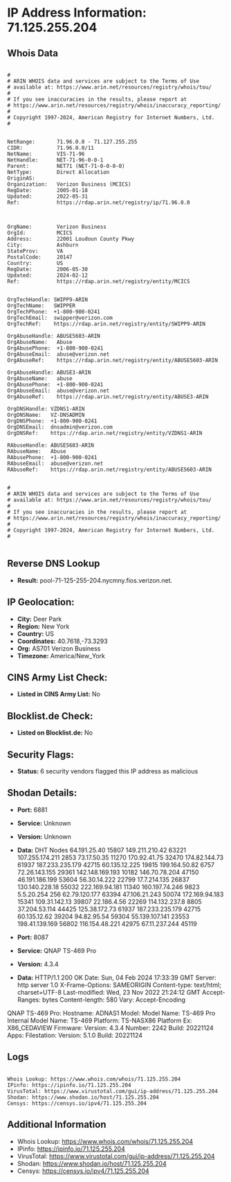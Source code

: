# IP Address Information: 71.125.255.204

## Whois Data
```

#
# ARIN WHOIS data and services are subject to the Terms of Use
# available at: https://www.arin.net/resources/registry/whois/tou/
#
# If you see inaccuracies in the results, please report at
# https://www.arin.net/resources/registry/whois/inaccuracy_reporting/
#
# Copyright 1997-2024, American Registry for Internet Numbers, Ltd.
#


NetRange:       71.96.0.0 - 71.127.255.255
CIDR:           71.96.0.0/11
NetName:        VIS-71-96
NetHandle:      NET-71-96-0-0-1
Parent:         NET71 (NET-71-0-0-0-0)
NetType:        Direct Allocation
OriginAS:       
Organization:   Verizon Business (MCICS)
RegDate:        2005-01-18
Updated:        2022-05-31
Ref:            https://rdap.arin.net/registry/ip/71.96.0.0



OrgName:        Verizon Business
OrgId:          MCICS
Address:        22001 Loudoun County Pkwy
City:           Ashburn
StateProv:      VA
PostalCode:     20147
Country:        US
RegDate:        2006-05-30
Updated:        2024-02-12
Ref:            https://rdap.arin.net/registry/entity/MCICS


OrgTechHandle: SWIPP9-ARIN
OrgTechName:   SWIPPER
OrgTechPhone:  +1-800-900-0241 
OrgTechEmail:  swipper@verizon.com
OrgTechRef:    https://rdap.arin.net/registry/entity/SWIPP9-ARIN

OrgAbuseHandle: ABUSE5603-ARIN
OrgAbuseName:   Abuse
OrgAbusePhone:  +1-800-900-0241 
OrgAbuseEmail:  abuse@verizon.net
OrgAbuseRef:    https://rdap.arin.net/registry/entity/ABUSE5603-ARIN

OrgAbuseHandle: ABUSE3-ARIN
OrgAbuseName:   abuse
OrgAbusePhone:  +1-800-900-0241 
OrgAbuseEmail:  abuse@verizon.net
OrgAbuseRef:    https://rdap.arin.net/registry/entity/ABUSE3-ARIN

OrgDNSHandle: VZDNS1-ARIN
OrgDNSName:   VZ-DNSADMIN
OrgDNSPhone:  +1-800-900-0241 
OrgDNSEmail:  dnsadmin@verizon.com
OrgDNSRef:    https://rdap.arin.net/registry/entity/VZDNS1-ARIN

RAbuseHandle: ABUSE5603-ARIN
RAbuseName:   Abuse
RAbusePhone:  +1-800-900-0241 
RAbuseEmail:  abuse@verizon.net
RAbuseRef:    https://rdap.arin.net/registry/entity/ABUSE5603-ARIN


#
# ARIN WHOIS data and services are subject to the Terms of Use
# available at: https://www.arin.net/resources/registry/whois/tou/
#
# If you see inaccuracies in the results, please report at
# https://www.arin.net/resources/registry/whois/inaccuracy_reporting/
#
# Copyright 1997-2024, American Registry for Internet Numbers, Ltd.
#


```
## Reverse DNS Lookup
- **Result:** pool-71-125-255-204.nycmny.fios.verizon.net.

## IP Geolocation:
- **City:** Deer Park
- **Region:** New York
- **Country:** US
- **Coordinates:** 40.7618,-73.3293
- **Org:** AS701 Verizon Business
- **Timezone:** America/New_York

## CINS Army List Check:
- **Listed in CINS Army List:** 
No

## Blocklist.de Check:
- **Listed on Blocklist.de:** 
No

## Security Flags:
- **Status:** 6 security vendors flagged this IP address as malicious

## Shodan Details:
- **Port:** 6881
- **Service:** Unknown
- **Version:** Unknown
- **Data:** DHT Nodes
64.191.25.40	15807
149.211.210.42	63221
107.255.174.211	2853
73.17.50.35	11270
170.92.41.75	32470
174.82.144.73	61937
187.233.235.179	42715
60.135.12.225	19815
199.164.50.82	6757
72.26.143.155	29361
142.148.169.193	10182
146.70.78.204	47150
46.191.186.199	53604
56.30.14.222	22799
17.7.214.135	26837
130.140.228.18	55032
222.169.94.181	11340
160.197.74.246	9823
5.5.20.254	256
62.79.120.177	63394
47.106.21.243	50074
172.169.94.183	15341
109.31.142.13	39807
22.186.4.56	22269
114.132.237.8	8805
37.204.53.114	44425
125.38.172.73	61937
187.233.235.179	42715
60.135.12.62	39204
94.82.95.54	59304
55.139.107.141	23553
198.41.139.169	56802
116.154.48.221	42975
67.11.237.244	45119


- **Port:** 8087
- **Service:** QNAP TS-469 Pro
- **Version:** 4.3.4
- **Data:** HTTP/1.1 200 OK
Date: Sun, 04 Feb 2024 17:33:39 GMT
Server: http server 1.0
X-Frame-Options: SAMEORIGIN
Content-type: text/html; charset=UTF-8
Last-modified: Wed, 23 Nov 2022 21:24:12 GMT
Accept-Ranges: bytes
Content-length: 580
Vary: Accept-Encoding


QNAP TS-469 Pro:
  Hostname: ADNAS1
  Model:
    Model Name: TS-469 Pro
    Internal Model Name: TS-469
    Platform: TS-NASX86
    Platform Ex: X86_CEDAVIEW
  Firmware:
    Version: 4.3.4
    Number: 2242
    Build: 20221124
  Apps:
    Filestation:
      Version: 5.1.0
      Build: 20221124


## Logs
```

Whois Lookup: https://www.whois.com/whois/71.125.255.204
IPinfo: https://ipinfo.io/71.125.255.204
VirusTotal: https://www.virustotal.com/gui/ip-address/71.125.255.204
Shodan: https://www.shodan.io/host/71.125.255.204
Censys: https://censys.io/ipv4/71.125.255.204

```
## Additional Information
- Whois Lookup: https://www.whois.com/whois/71.125.255.204
- IPinfo: https://ipinfo.io/71.125.255.204
- VirusTotal: https://www.virustotal.com/gui/ip-address/71.125.255.204
- Shodan: https://www.shodan.io/host/71.125.255.204
- Censys: https://censys.io/ipv4/71.125.255.204


